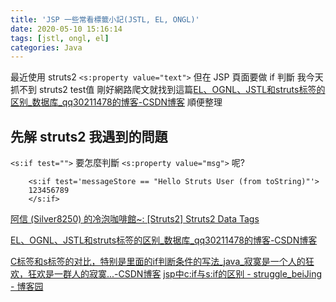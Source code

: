 ```yaml
---
title: 'JSP 一些常看標籤小記(JSTL, EL, ONGL)'
date: 2020-05-10 15:16:14
tags: [jstl, ongl, el]
categories: Java
---
```


最近使用 struts2 `<s:property value="text">` 
但在 JSP 頁面要做 if 判斷
我今天抓不到 struts2 test值
剛好網路爬文就找到這篇[EL、OGNL、JSTL和struts标签的区别_数据库_qq30211478的博客-CSDN博客](https://blog.csdn.net/qq30211478/article/details/77188991)
順便整理

<!--more-->

## 先解 struts2 我遇到的問題

`<s:if test="">` 要怎麼判斷 `<s:property value="msg">` 呢?

```
    <s:if test='messageStore == "Hello Struts User (from toString)"'>
    123456789
    </s:if>
```



[阿信 (Silver8250) 的冷泡咖啡館~: [Struts2] Struts2 Data Tags](http://silver8250.blogspot.com/2009/05/struts2-struts2-data-tags.html)


[EL、OGNL、JSTL和struts标签的区别_数据库_qq30211478的博客-CSDN博客](https://blog.csdn.net/qq30211478/article/details/77188991)


[C标签和s标签的对比，特别是里面的if判断条件的写法_java_寂寞是一个人的狂欢，狂欢是一群人的寂寞...-CSDN博客](https://blog.csdn.net/u010735684/article/details/51374484) 
[jsp中c:if与s:if的区别 - struggle_beiJing - 博客园](https://www.cnblogs.com/beijingstruggle/p/5855043.html)
